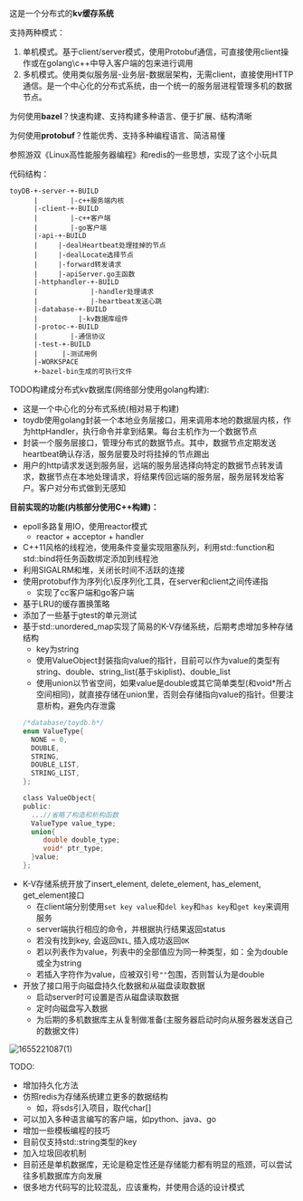 这是一个分布式的**kv缓存系统**

支持两种模式：

1. 单机模式。基于client/server模式，使用Protobuf通信，可直接使用client操作或在golang\c++中导入客户端的包来进行调用
2. 多机模式。使用类似服务层-业务层-数据层架构，无需client，直接使用HTTP通信。是一个中心化的分布式系统，由一个统一的服务层进程管理多机的数据节点。

为何使用**bazel**？快速构建、支持构建多种语言、便于扩展、结构清晰

为何使用**protobuf**？性能优秀、支持多种编程语言、简洁易懂


参照游双《Linux高性能服务器编程》和redis的一些思想，实现了这个小玩具

代码结构：
```
toyDB-+-server-+-BUILD
      |        |-c++服务端内核
      |-client-+-BUILD
      |        |-c++客户端
      |        |-go客户端
      |-api-+-BUILD
      |     |-dealHeartbeat处理挂掉的节点
      |     |-dealLocate选择节点
      |     |-forward转发请求
      |     |-apiServer.go主函数
      |-httphandler-+-BUILD
      |             |-handler处理请求
      |             |-heartbeat发送心跳
      |-database-+-BUILD
      |          |-kv数据库组件
      |-protoc-+-BUILD
      |        |-通信协议
      |-test-+-BUILD
      |      |-测试用例
      |-WORKSPACE
      +-bazel-bin生成的可执行文件
```

TODO构建成分布式kv数据库(网络部分使用golang构建):
* 这是一个中心化的分布式系统(相对易于构建)
* toydb使用golang封装一个本地业务层接口，用来调用本地的数据层内核，作为httpHandler，执行命令并拿到结果。每台主机作为一个数据节点
* 封装一个服务层接口，管理分布式的数据节点。其中，数据节点定期发送heartbeat确认存活，服务层要及时将挂掉的节点踢出
* 用户的http请求发送到服务层，远端的服务层选择向特定的数据节点转发请求，数据节点在本地处理请求，将结果传回远端的服务层，服务层转发给客户。客户对分布式做到无感知

**目前实现的功能(内核部分使用C++构建)：**

* epoll多路复用IO，使用reactor模式
  * reactor + acceptor + handler
* C++11风格的线程池，使用条件变量实现阻塞队列，利用std::function和std::bind将任务函数绑定添加到线程池
* 利用SIGALRM和堆，关闭长时间不活跃的连接
* 使用protobuf作为序列化\反序列化工具，在server和client之间传递指
  * 实现了cc客户端和go客户端
* 基于LRU的缓存置换策略
* 添加了一些基于gtest的单元测试
* 基于std::unordered_map实现了简易的K-V存储系统，后期考虑增加多种存储结构
  * key为string
  * 使用ValueObject封装指向value的指针，目前可以作为value的类型有string、double、string_list(基于skiplist)、double_list
  * 使用union以节省空间，如果value是double或其它简单类型(和void\*所占空间相同)，就直接存储在union里，否则会存储指向value的指针。但要注意析构，避免内存泄露
  ```c
  /*database/toydb.h*/
  enum ValueType{
    NONE = 0,
    DOUBLE,
    STRING,
    DOUBLE_LIST,
    STRING_LIST,
  };
  
  class ValueObject{
  public:
    ...//省略了构造和析构函数
    ValueType value_type;
    union{
       double double_type;
       void* ptr_type; 
    }value;
  };
  ```
* K-V存储系统开放了insert_element, delete_element, has_element, get_element接口
  * 在client端分别使用`set key value`和`del key`和`has key`和`get key`来调用服务
  * server端执行相应的命令，并根据执行结果返回status
  * 若没有找到key, 会返回`NIL`, 插入成功返回`OK`
  * 若以列表作为value，列表中的全部值应为同一种类型，如：全为double或全为string
  * 若插入字符作为value，应被双引号`""`包围，否则暂认为是double
* 开放了接口用于向磁盘持久化数据和从磁盘读取数据
  * 启动server时可设置是否从磁盘读取数据
  * 定时向磁盘写入数据
  * 为后期的多机数据库主从复制做准备(主服务器启动时向从服务器发送自己的数据文件)


![1655221087(1)](https://user-images.githubusercontent.com/75946871/173618579-683e5389-ab6d-4ebd-98c1-94987b0b5dd6.png)


TODO:
* 增加持久化方法
* 仿照redis为存储系统建立更多的数据结构
   * 如，将sds引入项目，取代char[]
* 可以加入多种语言编写的客户端，如python、java、go
* 增加一些模板编程的技巧
* 目前仅支持std::string类型的key
* 加入垃圾回收机制
* 目前还是单机数据库，无论是稳定性还是存储能力都有明显的瓶颈，可以尝试往多机数据库方向发展
* 很多地方代码写的比较混乱，应该重构，并使用合适的设计模式
